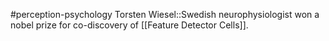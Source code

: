 #perception-psychology 
Torsten Wiesel::Swedish neurophysiologist won a nobel prize for co-discovery of [[Feature Detector Cells]].